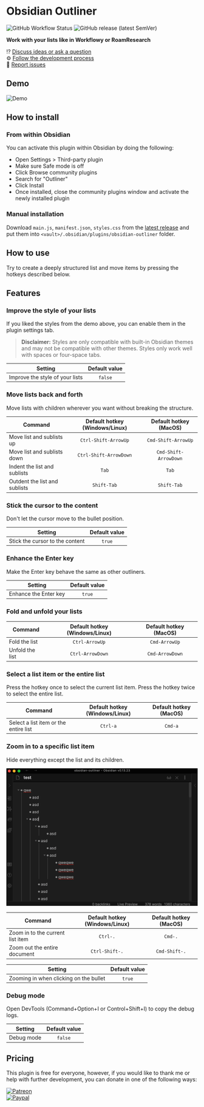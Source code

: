 # Obsidian Outliner

![GitHub Workflow Status](https://img.shields.io/github/workflow/status/vslinko/obsidian-outliner/Release?logo=github&style=for-the-badge)
![GitHub release (latest SemVer)](https://img.shields.io/github/v/release/vslinko/obsidian-outliner?style=for-the-badge&sort=semver)

**Work with your lists like in Workflowy or RoamResearch**

⁉️ [Discuss ideas or ask a question](https://github.com/vslinko/obsidian-outliner/discussions)<br>
⚙️ [Follow the development process](https://github.com/vslinko/obsidian-outliner/projects/1)<br>
🐛 [Report issues](https://github.com/vslinko/obsidian-outliner/issues)

## Demo

![Demo](https://raw.githubusercontent.com/vslinko/obsidian-outliner/main/demo.gif)

## How to install

### From within Obsidian

You can activate this plugin within Obsidian by doing the following:

- Open Settings > Third-party plugin
- Make sure Safe mode is off
- Click Browse community plugins
- Search for "Outliner"
- Click Install
- Once installed, close the community plugins window and activate the newly installed plugin

### Manual installation

Download `main.js`, `manifest.json`, `styles.css` from the [latest release](https://github.com/vslinko/obsidian-outliner/releases/latest) and put them into `<vault>/.obsidian/plugins/obsidian-outliner` folder.

## How to use

Try to create a deeply structured list and move items by pressing the hotkeys described below.

## Features

### Improve the style of your lists

If you liked the styles from the demo above, you can enable them in the plugin settings tab.

> **Disclaimer:** Styles are only compatible with built-in Obsidian themes and may not be compatible with other themes. Styles only work well with spaces or four-space tabs.

| Setting                         | Default value |
| ------------------------------- | :-----------: |
| Improve the style of your lists |    `false`    |

### Move lists back and forth

Move lists with children wherever you want without breaking the structure.

| Command                       | Default hotkey (Windows/Linux) | Default hotkey (MacOS) |
| ----------------------------- | :----------------------------: | :--------------------: |
| Move list and sublists up     |      `Ctrl-Shift-ArrowUp`      |  `Cmd-Shift-ArrowUp`   |
| Move list and sublists down   |     `Ctrl-Shift-ArrowDown`     | `Cmd-Shift-ArrowDown`  |
| Indent the list and sublists  |             `Tab`              |         `Tab`          |
| Outdent the list and sublists |          `Shift-Tab`           |      `Shift-Tab`       |

### Stick the cursor to the content

Don't let the cursor move to the bullet position.

| Setting                         | Default value |
| ------------------------------- | :-----------: |
| Stick the cursor to the content |    `true`     |

### Enhance the Enter key

Make the Enter key behave the same as other outliners.

| Setting               | Default value |
| --------------------- | :-----------: |
| Enhance the Enter key |    `true`     |

### Fold and unfold your lists

| Command         | Default hotkey (Windows/Linux) | Default hotkey (MacOS) |
| --------------- | :----------------------------: | :--------------------: |
| Fold the list   |         `Ctrl-ArrowUp`         |     `Cmd-ArrowUp`      |
| Unfold the list |        `Ctrl-ArrowDown`        |    `Cmd-ArrowDown`     |

### Select a list item or the entire list

Press the hotkey once to select the current list item. Press the hotkey twice to select the entire list.

| Command                               | Default hotkey (Windows/Linux) | Default hotkey (MacOS) |
| ------------------------------------- | :----------------------------: | :--------------------: |
| Select a list item or the entire list |            `Ctrl-a`            |        `Cmd-a`         |

### Zoom in to a specific list item

Hide everything except the list and its children.

![Zoom Demo](https://raw.githubusercontent.com/vslinko/obsidian-outliner/main/demo2.gif)

| Command                          | Default hotkey (Windows/Linux) | Default hotkey (MacOS) |
| -------------------------------- | :----------------------------: | :--------------------: |
| Zoom in to the current list item |            `Ctrl-.`            |        `Cmd-.`         |
| Zoom out the entire document     |         `Ctrl-Shift-.`         |     `Cmd-Shift-.`      |

| Setting                                | Default value |
| -------------------------------------- | :-----------: |
| Zooming in when clicking on the bullet |    `true`     |

### Debug mode

Open DevTools (Command+Option+I or Control+Shift+I) to copy the debug logs.

| Setting    | Default value |
| ---------- | :-----------: |
| Debug mode |    `false`    |

## Pricing

This plugin is free for everyone, however, if you would like to thank me
or help with further development, you can donate in one of the following ways:

[![Patreon](https://img.shields.io/badge/patreon-vslinko-orange?logo=patreon&style=social)](https://patreon.com/vslinko)<br>
[![Paypal](https://img.shields.io/badge/paypal-vslinko-orange?logo=paypal&style=social)](https://www.paypal.me/vslinko)
